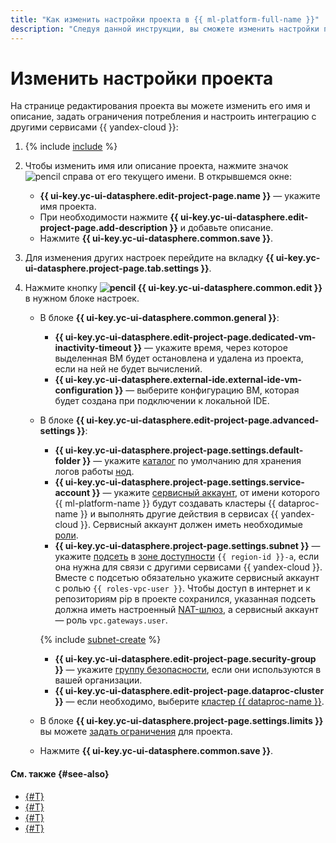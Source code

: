 ```yaml
---
title: "Как изменить настройки проекта в {{ ml-platform-full-name }}"
description: "Следуя данной инструкции, вы сможете изменить настройки проекта." 
---
```


# Изменить настройки проекта

На странице редактирования проекта вы можете изменить его имя и описание, задать ограничения потребления и настроить интеграцию с другими сервисами {{ yandex-cloud }}:

1. {% include [include](../../../_includes/datasphere/ui-find-project.md) %}
1. Чтобы изменить имя или описание проекта, нажмите значок ![pencil](../../../_assets/console-icons/pencil-to-line.svg) справа от его текущего имени. В открывшемся окне:
   * **{{ ui-key.yc-ui-datasphere.edit-project-page.name }}** — укажите имя проекта.
   * При необходимости нажмите **{{ ui-key.yc-ui-datasphere.edit-project-page.add-description }}** и добавьте описание. 
   * Нажмите **{{ ui-key.yc-ui-datasphere.common.save }}**.
1. Для изменения других настроек перейдите на вкладку **{{ ui-key.yc-ui-datasphere.project-page.tab.settings }}**. 
1. Нажмите кнопку **![pencil](../../../_assets/console-icons/pencil-to-line.svg) {{ ui-key.yc-ui-datasphere.common.edit }}** в нужном блоке настроек.

   * В блоке **{{ ui-key.yc-ui-datasphere.common.general }}**:

     * **{{ ui-key.yc-ui-datasphere.edit-project-page.dedicated-vm-inactivity-timeout }}** — укажите время, через которое выделенная ВМ будет остановлена и удалена из проекта, если на ней не будет вычислений.
     * **{{ ui-key.yc-ui-datasphere.external-ide.external-ide-vm-configuration }}** — выберите конфигурацию ВМ, которая будет создана при подключении к локальной IDE.

   * В блоке **{{ ui-key.yc-ui-datasphere.edit-project-page.advanced-settings }}**:

     * **{{ ui-key.yc-ui-datasphere.project-page.settings.default-folder }}** — укажите [каталог](../../../resource-manager/concepts/resources-hierarchy.md#folder) по умолчанию для хранения логов работы [нод](../../concepts/deploy/index.md#node).
     * **{{ ui-key.yc-ui-datasphere.project-page.settings.service-account }}** — укажите [сервисный аккаунт](../../../iam/concepts/users/service-accounts.md), от имени которого {{ ml-platform-name }} будут создавать кластеры {{ dataproc-name }} и выполнять другие действия в сервисах {{ yandex-cloud }}. Сервисный аккаунт должен иметь необходимые [роли](../../../iam/concepts/access-control/roles).
     * **{{ ui-key.yc-ui-datasphere.project-page.settings.subnet }}** — укажите [подсеть](../../../vpc/concepts/network.md#subnet) в [зоне доступности](../../../overview/concepts/geo-scope.md) `{{ region-id }}-a`, если она нужна для связи с другими сервисами {{ yandex-cloud }}. Вместе с подсетью обязательно укажите сервисный аккаунт с ролью `{{ roles-vpc-user }}`. Чтобы доступ в интернет и к репозиториям pip в проекте сохранился, указанная подсеть должна иметь настроенный [NAT-шлюз](../../../vpc/concepts/gateways.md), а сервисный аккаунт — роль `vpc.gateways.user`.

     {% include [subnet-create](../../../_includes/subnet-create.md) %}

     * **{{ ui-key.yc-ui-datasphere.edit-project-page.security-group }}** — укажите [группу безопасности](../../../vpc/concepts/security-groups.md), если они используются в вашей организации.
     * **{{ ui-key.yc-ui-datasphere.edit-project-page.dataproc-cluster }}** — если необходимо, выберите [кластер {{ dataproc-name }}](../../../data-proc/operations/cluster-create.md).

   * В блоке **{{ ui-key.yc-ui-datasphere.project-page.settings.limits }}** вы можете [задать ограничения](restrictions.md) для проекта.

   * Нажмите **{{ ui-key.yc-ui-datasphere.common.save }}**.

#### См. также {#see-also}

* [{#T}](restrictions.md)
* [{#T}](install-dependencies.md)
* [{#T}](control-compute-resources.md)
* [{#T}](../user-images.md)


